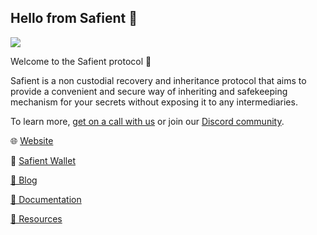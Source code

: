 ## Hello from Safient 👋

![](https://pbs.twimg.com/profile_banners/1360560624896385026/1655977449/1500x500)

Welcome to the Safient protocol 👋

Safient is a non custodial recovery and inheritance protocol that aims to provide a convenient and secure way of inheriting and safekeeping mechanism for your secrets without exposing it to any intermediaries. 

To learn more, [get on a call with us](https://calendly.com/safient) or join our [Discord community](https://discord.safient.io/).

🌐 [Website](https://safient.io)

📱 [Safient Wallet](https://wallet.safient.io/gm)

[📰 Blog](https://blog.safient.io)

[📰 Documentation](https://docs.safient.io)

[📢 Resources](https://resources.safient.io)
